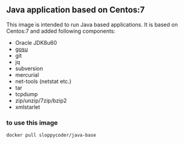 ## Java application based on Centos:7

This image is intended to run Java based applications. It is based on Centos:7 and added following components:

* Oracle JDK8u60
* [gosu](https://github.com/tianon/gosu)
* git
* jq
* subversion
* mercurial
* net-tools (netstat etc.)
* tar
* tcpdump 
* zip/unzip/7zip/bzip2
* xmlstarlet

### to use this image

```
docker pull sloppycoder/java-base
```
